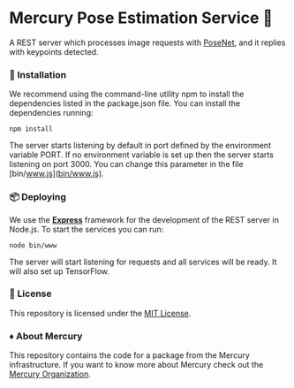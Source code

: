 # Mercury Pose Estimation Service 🏃

A REST server which processes image requests with [PoseNet](https://github.com/tensorflow/tfjs-models/tree/master/posenet),
 and it replies with keypoints detected.

### 🔧 Installation

We recommend using the command-line utility npm to install the dependencies listed in 
the package.json file. You can install the dependencies running:

``
npm install
``

The server starts listening by default in port defined by the environment variable PORT. 
If no environment variable is set up then the server starts listening on port 3000. 
You can change this parameter in the file [bin/www.js](bin/www.js). 

### 📦 Deploying

We use the [**Express**](https://expressjs.com/) framework for the development of the 
REST server in Node.js. To start the services you can run:

``
node bin/www
``

The server will start listening for requests and all services will be ready.
It will also set up TensorFlow. 

### 📄 License

This repository is licensed under the [MIT License](LICENSE).

### ♦️ About Mercury

This repository contains the code for a package from the Mercury infrastructure.
If you want to know more about Mercury check out the [Mercury Organization](https://github.com/Mercury-Smartstores).